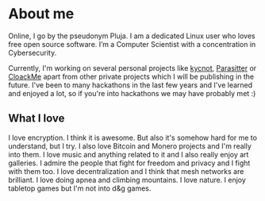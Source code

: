 # About me
Online, I go by the pseudonym Pluja. I am a dedicated Linux user who loves free open source software. I’m a Computer Scientist with a concentration in Cybersecurity.

Currently, I'm working on several personal projects like [kycnot](https://kycnot.me), [Parasitter](https://github.com/pluja/Parasitter) or [CloackMe](https://github.com/pluja/CloackMe) apart from other private projects which I will be publishing in the future. I've been to many hackathons in the last few years and I've learned and enjoyed a lot, so if you're into hackathons we may have probably met :)

## What I love 
I love encryption. I think it is awesome. But also it's somehow hard for me to understand, but I try. I also love Bitcoin and Monero projects and I'm really into them. I love music and anything related to it and I also really enjoy art galleries. I admire the people that fight for freedom and privacy and I fight with them too. I love decentralization and I think that mesh networks are brilliant. I love doing apnea and climbing mountains. I love nature. I enjoy tabletop games but I'm not into d&g games.
